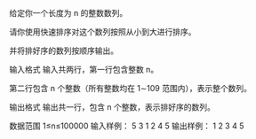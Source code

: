 给定你一个长度为 n 的整数数列。

请你使用快速排序对这个数列按照从小到大进行排序。

并将排好序的数列按顺序输出。

输入格式
输入共两行，第一行包含整数 n。

第二行包含 n 个整数（所有整数均在 1∼109 范围内），表示整个数列。

输出格式
输出共一行，包含 n 个整数，表示排好序的数列。

数据范围
1≤n≤100000
输入样例：
5
3 1 2 4 5
输出样例：
1 2 3 4 5